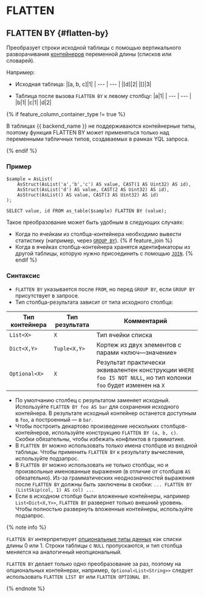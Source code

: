 # FLATTEN

## FLATTEN BY {#flatten-by}

Преобразует строки исходной таблицы с помощью вертикального разворачивания [контейнеров](../../../types/containers.md) переменной длины (списков или словарей).

Например:

* Исходная таблица:
  |[a, b, c]|1|
  | --- | --- |
  |[d]|2|
  |[]|3|

* Таблица после вызова `FLATTEN BY` к левому столбцу:
  |a|1|
  | --- | --- |
  |b|1|
  |c|1|
  |d|2|

{% if feature_column_container_type != true %}

В таблицах {{ backend_name }} не поддерживаются контейнерные типы, поэтому функция FLATTEN BY может применяться только над переменными табличных типов, создаваемых в рамках YQL запроса.

{% endif %}

### Пример

```yql
$sample = AsList(
    AsStruct(AsList('a','b','c') AS value, CAST(1 AS Uint32) AS id),
    AsStruct(AsList('d') AS value, CAST(2 AS Uint32) AS id),
    AsStruct(AsList() AS value, CAST(3 AS Uint32) AS id)
);

SELECT value, id FROM as_table($sample) FLATTEN BY (value);
```

Такое преобразование может быть удобным в следующих случаях:
* Когда по ячейкам из столбца-контейнера необходимо вывести статистику (например, через [`GROUP BY`](../../group_by.md)).
{% if feature_join %}
* Когда в ячейках столбца-контейнера хранятся идентификаторы из другой таблицы, которую нужно присоединить с помощью [`JOIN`](../../join.md).
{% endif %}

### Синтаксис

* `FLATTEN BY` указывается после `FROM`, но перед `GROUP BY`, если `GROUP BY` присутствует в запросе.
* Тип столбца-результата зависит от типа исходного столбца:

| Тип контейнера | Тип результата | Комментарий |
| --- | --- | --- |
| `List<X>` | `X` | Тип ячейки списка |
| `Dict<X,Y>` | `Tuple<X,Y>` | Кортеж из двух элементов с парами «ключ—значение» |
| `Optional<X>` | `X` | Результат практически эквивалентен конструкции `WHERE foo IS NOT NULL`, но тип колонки `foo` будет изменен на `X`|

* По умолчанию столбец с результатом заменяет исходный. Используйте `FLATTEN BY foo AS bar` для сохранения исходного контейнера. В результате исходный контейнер останется доступным в `foo`, а построенный — в `bar`.
* Чтобы построить декартово произведение нескольких столбцов-контейнеров, используйте конструкцию `FLATTEN BY (a, b, c)`. Скобки обязательны, чтобы избежать конфликтов в грамматике.
* В `FLATTEN BY` можно использовать только имена столбцов из входной таблицы. Чтобы применить `FLATTEN BY` к результату вычисления, используйте подзапрос.
* В `FLATTEN BY` можно использовать не только столбцы, но и произвольные именованные выражения (в отличие от столбцов `AS` обязательно). Из-за грамматических неоднозначностей выражения после `FLATTEN BY` должны быть заключены в скобки: `... FLATTEN BY (ListSkip(col, 1) AS col) ...`
* Если в исходном столбце были вложенные контейнеры, например `List<Dict<X,Y>>`, `FLATTEN BY` развернет только внешний уровень. Чтобы полностью развернуть вложенные контейнеры, используйте подзапрос.

{% note info %}

`FLATTEN BY` интерпретирует [опциональные типы данных](../../../types/optional.md) как списки длины 0 или 1. Строки таблицы с `NULL` пропускаются, и тип столбца меняется на аналогичный неопциональный.

`FLATTEN BY` делает только одно преобразование за раз, поэтому на опциональных контейнерах, например, `Optional<List<String>>` следует использовать `FLATTEN LIST BY` или `FLATTEN OPTIONAL BY`.

{% endnote %}